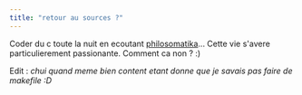 ```yaml
---
title: "retour au sources ?"
---
```


Coder du c toute la nuit en ecoutant
[philosomatika](http://www.philosomatika.com/)... Cette vie s'avere
particulierement passionante. Comment ca non ? :)

Edit : _chui quand meme bien content etant donne que je savais pas faire de
makefile :D_

